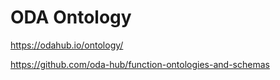 # ODA Ontology

https://odahub.io/ontology/

https://github.com/oda-hub/function-ontologies-and-schemas

